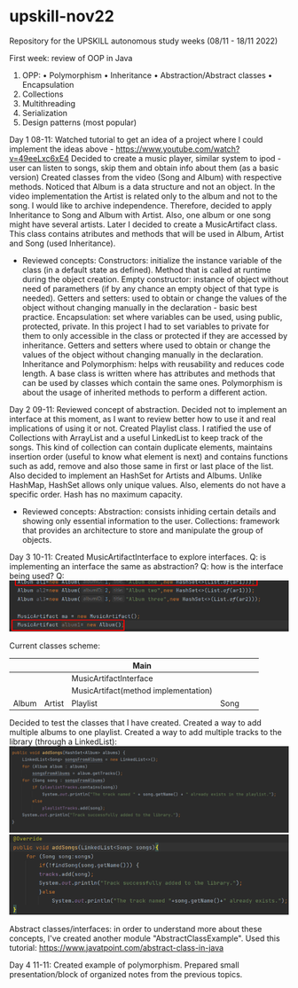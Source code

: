 # upskill-nov22
Repository for the UPSKILL autonomous study weeks (08/11 - 18/11 2022)

First week: review of OOP in Java
1. OPP:
•	Polymorphism
•	Inheritance
•	Abstraction/Abstract classes
•	Encapsulation
2. Collections
3. Multithreading
4. Serialization
5. Design patterns (most popular)

Day 1 08-11:
    Watched tutorial to get an idea of a project where I could implement the ideas above - https://www.youtube.com/watch?v=49eeLxc6xE4
    Decided to create a music player, similar system to ipod - user can listen to songs, skip them and obtain info about them (as a basic version)
    Created classes from the video (Song and Album) with respective methods.
    Noticed that Album is a data structure and not an object. In the video implementation the Artist is related only to the album and not to the song. I would like to archive independence. Therefore, decided to apply Inheritance to Song and Album with Artist. Also, one album or one song might have several artists.
    Later I decided to create a MusicArtifact class. This class contains atributes and methods that will be used in Album, Artist and Song (used Inheritance).
 -  Reviewed concepts:
    Constructors: initialize the instance variable of the class (in a default state as defined). Method that is called at runtime during the object creation.
    Empty constructor: instance of object without need of paramethers (if by any chance an empty object of that type is needed).
    Getters and setters: used to obtain or change the values of the object without changing manually in the declaration - basic best practice.
    Encapsulation: set where variables can be used, using public, protected, private. In this project I had to set variables to private for them to only accessible in the class or protected if they are accessed by inheritance. Getters and setters where used to obtain or change the values of the object without changing manually in the declaration.
    Inheritance and Polymorphism: helps with reusability and reduces code length. A base class is written where has attributes and methods that can be used by classes which contain the same ones. Polymorphism is about the usage of inherited methods to perform a different action.

    
Day 2 09-11:
    Reviewed concept of abstraction. Decided not to implement an interface at this moment, as I want to review better how to use it and real implications of using it or not.
    Created Playlist class.
    I ratified the use of Collections with ArrayList and a useful LinkedList to keep track of the songs. This kind of collection can contain duplicate elements, maintains insertion order (useful to know what element is next) and contains functions such as add, remove and also those same in first or last place of the list. Also decided to implement an HashSet for Artists and Albums. Unlike HashMap, HashSet allows only unique values. Also, elements do not have a specific order. Hash has no maximum capacity.
 -  Reviewed concepts:
    Abstraction: consists inhiding certain details and showing only essential information to the user. 
    Collections: framework that provides an architecture to store and manipulate the group of objects.


Day 3 10-11:
    Created MusicArtifactInterface to explore interfaces.
    Q: is implementing an interface the same as abstraction?
    Q: how is the interface being used?
    Q: ![img.png](imgs/img_5.png)
    
Current classes scheme:
    
|       |        | Main                                 |      |     |     |
|-------|--------|--------------------------------------|------|-----|-----|
|       |        | MusicArtifactInterface               |      |     |     |
|       |        | MusicArtifact(method implementation) |      |     |     |
| Album | Artist | Playlist                             | Song |     |     |

Decided to test the classes that I have created.
Created a way to add multiple albums to one playlist. Created a way to add multiple tracks to the library (through a LinkedList): 
    ![img_3.png](imgs/img_3.png)
    ![img_4.png](imgs/img_4.png)
    
Abstract classes/interfaces: in order to understand more about these concepts, I've created another module "AbstractClassExample".
Used this tutorial: https://www.javatpoint.com/abstract-class-in-java

Day 4 11-11:
Created example of polymorphism. Prepared small presentation/block of organized notes from the previous topics.